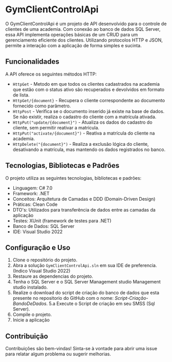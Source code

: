 # GymClientControlApi 

O GymClientControlApi é um projeto de API desenvolvido para o controle de clientes de uma academia. Com conexão ao banco de dados SQL Server, essa API implementa operações básicas de um CRUD para um gerenciamento eficiente dos clientes. Utilizando protocolos HTTP e JSON, permite a interação com a aplicação de forma simples e sucinta.

## Funcionalidades

A API oferece os seguintes métodos HTTP:

- `HttpGet` - Metodo em que todos os clientes cadastrados na academia que estão com o status ativo são recuperados e devolvidos em formato de lista. 
- `HttpGet/{document}` - Recupera o cliente correspondente ao documento fornecido como parâmetro.
- `HttpPost` - Verifica se o documento inserido já existe na base de dados. Se não existir, realiza o cadastro do cliente com a matrícula ativada.
- `HttpPut("update/{document}")` - Atualiza os dados do cadastro do cliente, sem permitir reativar a matrícula.
- `HttpPut("activate/{document}")` - Reativa a matrícula do cliente na academia.
- `HttpDelete("{document}")` - Realiza a exclusão lógica do cliente, desativando a matrícula, mas mantendo os dados registrados no banco.

## Tecnologias, Bibliotecas e Padrões

O projeto utiliza as seguintes tecnologias, bibliotecas e padrões:

- Linguagem: C# 7.0
- Framework: .NET
- Conceitos: Arquitetura de Camadas e DDD (Domain-Driven Design)
- Práticas: Clean Code
- DTO's: Utilizados para transferência de dados entre as camadas da aplicação
- Testes: XUnit (framework de testes para .NET)
- Banco de Dados: SQL Server 
- IDE: Visual Studio 2022

## Configuração e Uso

1. Clone o repositório do projeto.
2. Abra a solução `GymClientControlApi.sln` em sua IDE de preferencia. (Indico Visual Studio 2022)
3. Restaure as dependencias do projeto.
4. Tenha o SQL Server e o SQL Server Management studio Management studio instalado.
5. Realize o download do script de criação do banco de dados que esta presente no repositorio do GitHub com o nome: *Script-Criação-BandoDeDados*.
	5.a Execute o Script de criação em seu SMSS (Sql Server).
6. Compile o projeto.
7. Inicie a aplicação

## Contribuição

Contribuições são bem-vindas! Sinta-se à vontade para abrir uma issue para relatar algum problema ou sugerir melhorias.

